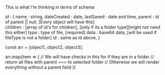 This is what I'm thinking in terms of schema

id : {
    name : string,
    dateCreated : date,
    lastSaved : date and time,
    parent : id of parent || null,              [Every object will have this]                       
    children : [array of id's for children],    [only if its a folder type][might not need this either]
    type : type of file,                        [required]
    data : base64 data,                         [will be used if fileType is not a folder]
    id : same as id above,
}

const arr = [object1, object2, object3];

arr.map(item => {
    // We will have checks in this for if they are in a folder
        // return all files with parent === to selected folder
    // Otherwise we will render everything without a parent field
})

